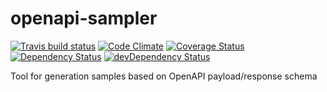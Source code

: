 # openapi-sampler

[![Travis build status](http://img.shields.io/travis/APIs-guru/openapi-sampler/openapi-sampler.svg?style=flat)](https://travis-ci.org/APIs-guru/openapi-sampler/openapi-sampler)
[![Code Climate](https://codeclimate.com/github/APIs-guru/openapi-sampler/openapi-sampler/badges/gpa.svg)](https://codeclimate.com/github/APIs-guru/openapi-sampler/openapi-sampler)
[![Coverage Status](https://coveralls.io/repos/APIs-guru/openapi-sampler/badge.svg?branch=master&service=github)](https://coveralls.io/github/APIs-guru/openapi-sampler?branch=master)
[![Dependency Status](https://david-dm.org/APIs-guru/openapi-sampler/openapi-sampler.svg)](https://david-dm.org/APIs-guru/openapi-sampler/openapi-sampler)
[![devDependency Status](https://david-dm.org/APIs-guru/openapi-sampler/openapi-sampler/dev-status.svg)](https://david-dm.org/APIs-guru/openapi-sampler/openapi-sampler#info=devDependencies)

Tool for generation samples based on OpenAPI payload/response schema

